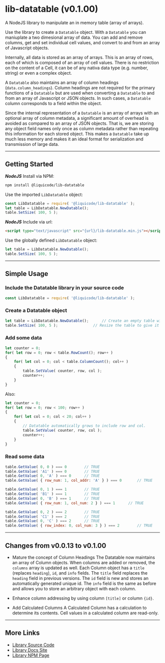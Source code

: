 
# lib-datatable (v0.1.00)

A NodeJS library to manipulate an in memory table (array of arrays).

Use the library to create a `Datatable` object.
With a `Datatable` you can maniuplate a two dimesional array of data.
You can add and remove columns, get and set individual cell values, and 
convert to and from an array of Javascript objects.

Internally, all data is stored as an array of arrays.
This is an array of rows, each of which is composed of an array of cell values.
There is no restriction on the content of a Cell, it can be of any nativa data
type (e.g. number, string) or even a complex object.

A `Datatable` also maintains an array of column headings (`data.column_headings`).
Column headings are not required for the primary functions of a `Datatable` but are
used when converting a `Datatable` to and from an array of Javascript or JSON objects.
In such cases, a `Datatable` column corresponds to a field within the object.

Since the internal representation of a `Datatable` is an array of arrays with an
optional array of column metadata, a significant amount of overhead is avoided as
compared to an array of JSON objects.
That is, we are storing any object field names only once as column metadata rather
than repeating this information for each stored object.
This makes a `Datatable` take up much less memory and makes it an ideal format
for serialization and transmission of large data.


---------------------------------------------------------------------


## Getting Started

***NodeJS***
Install via NPM:
```bash
npm install @liquicode/lib-datatable
```

Use the imported `LibDatatable` object:
```javascript
const LibDatatable = require( '@liquicode/lib-datatable' );
let table = LibDatatable.NewDatable();
table.SetSize( 100, 5 );
```

***NodeJS***
Include via url:
```html
<script type="text/javascript" src="{url}/lib-datatable.min.js"></script>
```

Use the globally defined `LibDatatable` object:
```javascript
let table = LibDatatable.NewDatable();
table.SetSize( 100, 5 );
```

---------------------------------------------------------------------


## Simple Usage

### Include the Datatable library in your source code
```javascript
const LibDatatable = require( '@liquicode/lib-datatable' );
```

### Create a Datatable object
```javascript
let table = LibDatatable.NewDatable();		// Create an empty table with no rows or columns.
table.SetSize( 100, 5 );				// Resize the table to give it 100 rows and 5 columns.
```

### Add some data

```javascript
let counter = 0;
for( let row = 0; row < table.RowCount(); row++ )
{
	for( let col = 0; col < table.ColumnCount(); col++ )
	{
		table.SetValue( counter, row, col );
		counter++;
	}
}
```

Also:

```javascript
let counter = 0;
for( let row = 0; row < 100; row++ )
{
	for( let col = 0; col < 20; col++ )
	{
		// Datatable automatically grows to include row and col.
		table.SetValue( counter, row, col );
		counter++;
	}
}
```

### Read some data
```javascript
table.GetValue( 0, 0 ) === 0		// TRUE
table.GetValue( 'A1' ) === 0		// TRUE
table.GetValue( 0, 'A' ) === 0		// TRUE
table.GetValue( { row_num: 1, col_addr: 'A' } ) === 0		// TRUE

table.GetValue( 0, 1 ) === 1		// TRUE
table.GetValue( 'B1' ) === 1		// TRUE
table.GetValue( 0, 'B' ) === 1		// TRUE
table.GetValue( { row_num: 1, col_num: 2 } ) === 1		// TRUE

table.GetValue( 0, 2 ) === 2		// TRUE
table.GetValue( 'C1' ) === 2		// TRUE
table.GetValue( 0, 'C' ) === 2		// TRUE
table.GetValue( { row_index: 0, col_num: 3 } ) === 2		// TRUE
```


---------------------------------------------------------------------

## Changes from v0.0.13 to v0.1.00

- Mature the concept of Column Headings
The Datatable now maintains an array of Column objects.
When columns are added or removed, the `columns` array is updated as well.
Each Column object has a `title` (replaces `heading`), `id`, and `info` fields.
The `title` field replaces the `heading` field in previous versions.
The `id` field is new and stores an automatically generated unique id.
The `info` field is the same as before and allows you to store an arbitrary object with each column.

- Enhance column addressing by using column `[title]` or column `{id}`.

- Add Calculated Columns
A Calculated Column has a calculation to determine its contents.
Cell values in a calculated column are read-only.


---------------------------------------------------------------------


## More Links

- [Library Source Code](https://github.com/liquicode/lib-datatable)
- [Library Docs Site](http://lib-datatable.liquicode.com)
- [Library NPM Page](https://www.npmjs.com/package/@liquicode/lib-datatable)

